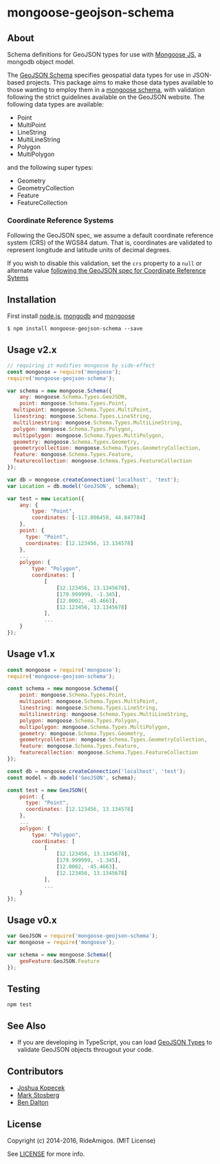 # mongoose-geojson-schema

## About

Schema definitions for GeoJSON types for use with [Mongoose JS](http://mongoosejs.com/), a mongodb object model.

The [GeoJSON Schema](http://geojson.org/) specifies geospatial data types for use in JSON-based projects. This package aims to make those data types available to those wanting to employ them in a [mongoose schema](http://mongoosejs.com), with validation following the strict guidelines available on the GeoJSON website. The following data types are available:
* Point
* MultiPoint
* LineString
* MultiLineString
* Polygon
* MultiPolygon

and the following super types:

* Geometry
* GeometryCollection
* Feature
* FeatureCollection

### Coordinate Reference Systems

Following the GeoJSON spec, we assume a default coordinate reference system
(CRS) of the WGS84 datum. That is, coordinates are validated to represent
longitude and latitude units of decimal degrees.

If you wish to disable this validation, set the `crs` property to a `null` or alternate
value [following the GeoJSON spec for Coordinate Reference Sytems](http://geojson.org/geojson-spec.html#coordinate-reference-system-objects)

## Installation

First install [node.js](http://nodejs.org/), [mongodb](https://www.mongodb.org/downloads) and [mongoose](https://www.npmjs.com/package/mongoose)

```
$ npm install mongoose-geojson-schema --save
```

## Usage v2.x

```javascript
// requiring it modifies mongoose by side-effect
const mongoose = require('mongoose');
require('mongoose-geojson-schema');

var schema = new mongoose.Schema({
	any: mongoose.Schema.Types.GeoJSON,
	point: mongoose.Schema.Types.Point,
  multipoint: mongoose.Schema.Types.MultiPoint,
  linestring: mongoose.Schema.Types.LineString,
  multilinestring: mongoose.Schema.Types.MultiLineString,
  polygon: mongoose.Schema.Types.Polygon,
  multipolygon: mongoose.Schema.Types.MultiPolygon,
  geometry: mongoose.Schema.Types.Geometry,
  geometrycollection: mongoose.Schema.Types.GeometryCollection,
  feature: mongoose.Schema.Types.Feature,
  featurecollection: mongoose.Schema.Types.FeatureCollection
});

var db = mongoose.createConnection('localhost', 'test');
var Location = db.model('GeoJSON', schema);

var test = new Location({
	any: {
		type: "Point",
		coordinates: [-113.806458, 44.847784]
	},
	point: {
	  type: "Point",
	  coordinates: [12.123456, 13.134578]
	},
	...
	polygon: {
		type: "Polygon",
		coordinates: [
			[
				[12.123456, 13.1345678],
				[179.999999, -1.345],
				[12.0002, -45.4663],
				[12.123456, 13.1345678]
			],
			...
	}
});

```

## Usage v1.x

```javascript
const mongoose = require('mongoose');
require('mongoose-geojson-schema');

const schema = new mongoose.Schema({
	point: mongoose.Schema.Types.Point,
	multipoint: mongoose.Schema.Types.MultiPoint,
	linestring: mongoose.Schema.Types.LineString,
	multilinestring: mongoose.Schema.Types.MultiLineString,
	polygon: mongoose.Schema.Types.Polygon,
	multipolygon: mongoose.Schema.Types.MultiPolygon,
	geometry: mongoose.Schema.Types.Geometry,
	geometrycollection: mongoose.Schema.Types.GeometryCollection,
	feature: mongoose.Schema.Types.Feature,
	featurecollection: mongoose.Schema.Types.FeatureCollection
});

const db = mongoose.createConnection('localhost', 'test');
const model = db.model('GeoJSON', schema);

const test = new GeoJSON({
	point: {
	  type: "Point",
	  coordinates: [12.123456, 13.134578]
	},
	...
	polygon: {
		type: "Polygon",
		coordinates: [
			[
				[12.123456, 13.1345678],
				[179.999999, -1.345],
				[12.0002, -45.4663],
				[12.123456, 13.1345678]
			],
			...
	}
});

```

## Usage v0.x

```javascript
var GeoJSON = require('mongoose-geojson-schema');
var mongoose = require('mongoose');

var schema = new mongoose.Schema({
	geoFeature:GeoJSON.Feature
});
```

## Testing

```
npm test
```

## See Also

 * If you are developing in TypeScript, you can load [GeoJSON Types](https://www.npmjs.com/package/@types/geojson) to validate GeoJSON objects througout your code. 

## Contributors

* [Joshua Kopecek](https://github.com/joshkopecek)
* [Mark Stosberg](https://github.com/markstos)
* [Ben Dalton](https://github.com/bendalton)

## License

Copyright (c) 2014-2016, RideAmigos. (MIT License)

See [LICENSE](./LICENSE) for more info.
